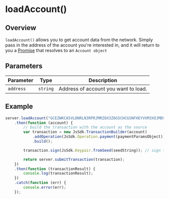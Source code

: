 # loadAccount()

## Overview

`loadAccount()` allows you to get account data from the network.  Simply pass in the address of the account you're interested in, and it will return to you a [Promise](https://developer.mozilla.org/en-US/docs/Web/JavaScript/Reference/Global_Objects/Promise) that resolves to an `Account object`

## Parameters

| Parameter | Type     | Description                          |
| --------- | -------- | ------------------------------------ |
| `address` | `string` | Address of account you want to load. |

## Example

``` js
server.loadAccount("GCEZWKCA5VLDNRLN3RPRJMRZOX3Z6G5CHCGSNFHEYVXM3XOJMDS674JZ")
    .then(function (account) {
        // build the transaction with the account as the source
        var transaction = new JsSdk.TransactionBuilder(account)
            .addOperation(JsSdk.Operation.payment(paymentParamsObject))
            .build();

        transaction.sign(JsSdk.Keypair.fromSeed(seedString)); // sign the transaction

        return server.submitTransaction(transaction);
    })
    .then(function (transactionResult) {
        console.log(transactionResult);
    })
    .catch(function (err) {
        console.error(err);
    });
```
